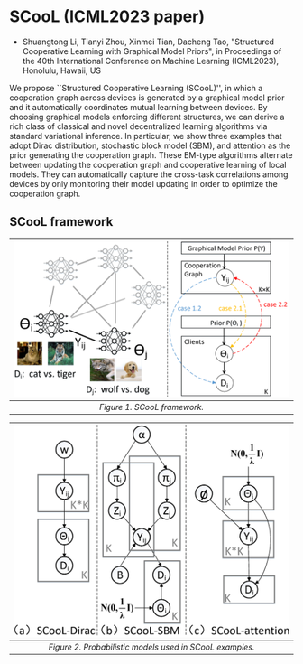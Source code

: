 # SCooL (ICML2023 paper)



* Shuangtong Li, Tianyi Zhou, Xinmei Tian, Dacheng Tao, "Structured Cooperative Learning with Graphical Model Priors",  in Proceedings of the 40th International Conference on Machine
  Learning (ICML2023), Honolulu, Hawaii, US



We propose ``Structured Cooperative Learning (SCooL)'', in which a cooperation graph across devices is generated by a graphical model prior and it automatically coordinates mutual learning between devices. By choosing graphical models enforcing different structures, we can derive a rich class of classical and novel decentralized learning algorithms via standard variational inference. In particular, we show three examples that adopt Dirac distribution, stochastic block model (SBM), and attention as the prior generating the cooperation graph. These EM-type algorithms alternate between updating the cooperation graph and cooperative learning of local models. They can automatically capture the cross-task correlations among devices by only monitoring their model updating in order to optimize the cooperation graph.

## SCooL framework

| ![Figure1](https://github.com/ShuangtongLi/SCooL/blob/main/figures/framework.png) |
| :----------------------------------------------------------: |
|                 *Figure 1. SCooL framework.*                  |

| ![image](https://github.com/ShuangtongLi/SCooL/blob/main/figures/all_graphical_models.png) |
| :----------------------------------------------------------: |
|          *Figure 2. Probabilistic models used in SCooL examples.*          |        
